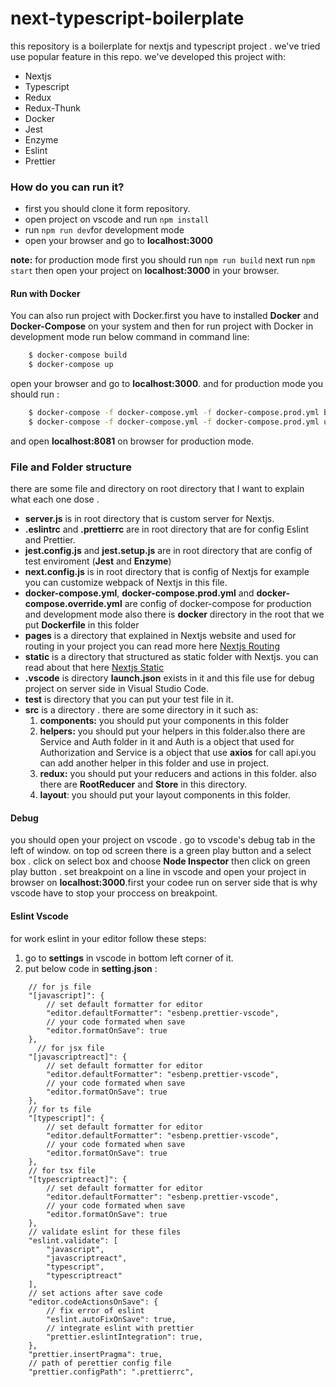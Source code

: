 # next-typescript-boilerplate

this repository is a boilerplate for nextjs and typescript project . we've tried use popular feature in this repo. we've developed this project with:

  - Nextjs
  - Typescript
  - Redux
  - Redux-Thunk
  - Docker
  - Jest
  - Enzyme
  - Eslint
  - Prettier

### How do you can run it?
  - first you should clone it form repository.
  - open project on vscode and run ```npm install```
  - run ```npm run dev```for development mode
  - open your browser and go to **localhost:3000**

**note:** for production mode first you should run ```npm run build``` next run ```npm start``` then open your project on **localhost:3000** in your browser.

#### Run with Docker
You can also run project with Docker.first you have to installed **Docker** and **Docker-Compose** on your system and then for run project with Docker in development mode run below command in command line:
```sh
    $ docker-compose build
    $ docker-compose up
```
open your browser and go to **localhost:3000**. and for production mode you should run : 
```sh
    $ docker-compose -f docker-compose.yml -f docker-compose.prod.yml build
    $ docker-compose -f docker-compose.yml -f docker-compose.prod.yml up
```
and open **localhost:8081** on browser for production mode.

### File and Folder structure

there are some file and directory on root directory that I want to explain what each one dose .
    
  - **server.js** is in root directory that is custom server for Nextjs.
  - **.eslintrc** and **.prettierrc** are in root directory that are for config Eslint and Prettier.
  - **jest.config.js** and **jest.setup.js** are in root directory that are config of test enviroment (**Jest** and **Enzyme**)
  - **next.config.js** is in root directory that is config of Nextjs for example you can customize webpack of Nextjs in this file.
  - **docker-compose.yml**, **docker-compose.prod.yml** and **docker-compose.override.yml** are config of docker-compose for production and development mode also there is **docker** directory in the root that we put **Dockerfile** in this folder
  - **pages** is a directory that explained in Nextjs website and used for routing in your project you can read more here [Nextjs Routing](https://nextjs.org/docs/routing/introduction)
  - **static** is a directory that structured as static folder with Nextjs. you can read about that here [Nextjs Static](https://nextjs.org/docs/basic-features/static-file-serving)
  - **.vscode** is directory **launch.json** exists in it and this file use for debug project on server side in Visual Studio Code.
  - **__test__** is directory that you can put your test file in it.
  - **src** is a directory . there are some directory in it such as:
    1. **components:** you should put your components in this folder
    2. **helpers:** you should put your helpers in this folder.also there are Service and Auth folder in it and Auth is a object that used for Authorization and Service is a object that use **axios** for call api.you can add another helper in this folder and use in project.
    3. **redux:** you should put your reducers and actions in this folder. also there are **RootReducer** and **Store** in this directory.
    4. **layout**: you should put your layout components in this folder.

#### Debug
you should open your project on vscode . go to vscode's debug tab in the left of window. on top od screen there is a green play button and a select box . click on select box and choose **Node Inspector** then click on green play button . set breakpoint on a line in vscode and open your project in browser on **localhost:3000**.first your codee run on server side that is why vscode have to stop your proccess on breakpoint.

#### Eslint Vscode
for work eslint in your editor follow these steps:
  1. go to **settings** in vscode in bottom left corner of it.
  2. put below code in **setting.json** :
```
    // for js file
    "[javascript]": {
        // set default formatter for editor
        "editor.defaultFormatter": "esbenp.prettier-vscode",
        // your code formated when save
        "editor.formatOnSave": true
    },
      // for jsx file
    "[javascriptreact]": {
        // set default formatter for editor
        "editor.defaultFormatter": "esbenp.prettier-vscode",
        // your code formated when save
        "editor.formatOnSave": true
    },
    // for ts file
    "[typescript]": {
        // set default formatter for editor
        "editor.defaultFormatter": "esbenp.prettier-vscode",
        // your code formated when save
        "editor.formatOnSave": true
    },
    // for tsx file
    "[typescriptreact]": {
        // set default formatter for editor
        "editor.defaultFormatter": "esbenp.prettier-vscode",
        // your code formated when save
        "editor.formatOnSave": true
    },
    // validate eslint for these files
    "eslint.validate": [
        "javascript",
        "javascriptreact",
        "typescript",
        "typescriptreact"
    ],
    // set actions after save code
    "editor.codeActionsOnSave": {
        // fix error of eslint
        "eslint.autoFixOnSave": true,
        // integrate eslint with prettier
        "prettier.eslintIntegration": true,
    },
    "prettier.insertPragma": true,
    // path of perettier config file
    "prettier.configPath": ".prettierrc",
```


